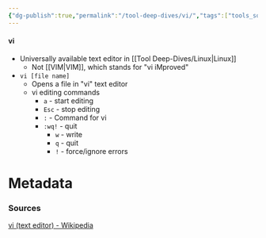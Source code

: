 ```yaml
---
{"dg-publish":true,"permalink":"/tool-deep-dives/vi/","tags":["tools_soc"]}
---
```


#### vi
- Universally available text editor in [[Tool Deep-Dives/Linux\|Linux]]
	- Not [[VIM\|VIM]], which stands for "vi iMproved"
- `vi [file name]`
	- Opens a file in "vi" text editor
	- vi editing commands
	    - `a` - start editing
	    - `Esc` - stop editing
	    - `:` - Command for vi
	    - `:wq!` - quit
	        - `w` - write
	        - `q` - quit
	        - `!` - force/ignore errors






# Metadata

### Sources
[vi (text editor) - Wikipedia](https://en.wikipedia.org/wiki/Vi_(text_editor))